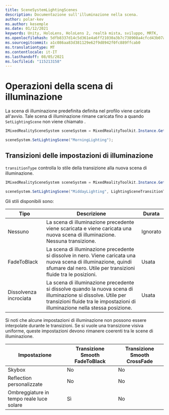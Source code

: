 ```yaml
---
title: SceneSystemLightingScenes
description: Documentazione sull'illuminazione nella scena.
author: polar-kev
ms.author: kesemple
ms.date: 01/12/2021
keywords: Unity, HoloLens, HoloLens 2, realtà mista, sviluppo, MRTK,
ms.openlocfilehash: 5dfb8337d14c5d361e4a6ff21030a3b7c738908a4cfcd43b07aa006b91b9f8e1
ms.sourcegitcommit: a1c086aa83d381129e62f9d8942f0fc889ffcab0
ms.translationtype: MT
ms.contentlocale: it-IT
ms.lasthandoff: 08/05/2021
ms.locfileid: "115213158"
---
```

# <a name="lighting-scene-operations"></a>Operazioni della scena di illuminazione

La scena di illuminazione predefinita definita nel profilo viene caricata all'avvio. Tale scena di illuminazione rimane caricata fino a quando `SetLightingScene` non viene chiamato .

```c#
IMixedRealitySceneSystem sceneSystem = MixedRealityToolkit.Instance.GetService<IMixedRealitySceneSystem>();

sceneSystem.SetLightingScene("MorningLighting");
```

## <a name="lighting-setting-transitions"></a>Transizioni delle impostazioni di illuminazione

`transitionType` controlla lo stile della transizione alla nuova scena di illuminazione.

```c#
IMixedRealitySceneSystem sceneSystem = MixedRealityToolkit.Instance.GetService<IMixedRealitySceneSystem>();

sceneSystem.SetLightingScene("MiddayLighting", LightingSceneTransitionType.CrossFade);
```

Gli stili disponibili sono:

Tipo | Descrizione | Durata
--- | --- | ---
Nessuno | La scena di illuminazione precedente viene scaricata e viene caricata una nuova scena di illuminazione. Nessuna transizione. | Ignorato
FadeToBlack | La scena di illuminazione precedente si dissolve in nero. Viene caricata una nuova scena di illuminazione, quindi sfumare dal nero. Utile per transizioni fluide tra le posizioni. | Usata
Dissolvenza incrociata | La scena di illuminazione precedente si dissolve quando la nuova scena di illuminazione si dissolve. Utile per transizioni fluide tra le impostazioni di illuminazione nella stessa posizione. | Usata

Si noti che alcune impostazioni di illuminazione non possono essere interpolate durante le transizioni. Se si vuole una transizione visiva uniforme, queste impostazioni devono rimanere coerenti tra le scene di illuminazione.

Impostazione | Transizione Smooth FadeToBlack | Transizione Smooth CrossFade
--- | --- | ---
Skybox | No | No
Reflection personalizzate | No | No
Ombreggiature in tempo reale luce solare | Sì | No

